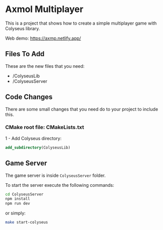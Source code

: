# Axmol Multiplayer

This is a project that shows how to create a simple multiplayer game with Colyseus library.

Web demo: https://axmp.netlify.app/

## Files To Add

These are the new files that you need:

- /ColyseusLib
- /ColyseusServer

## Code Changes

There are some small changes that you need do to your project to include this.

### CMake root file: CMakeLists.txt

1 - Add Colyseus directory:

```cmake
add_subdirectory(ColyseusLib)
```

## Game Server

The game server is inside `ColyseusServer` folder.

To start the server execute the following commands:

```bash
cd ColyseusServer
npm install
npm run dev
```

or simply:

```bash
make start-colyseus
```
